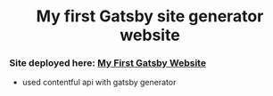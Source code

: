 <h1 align="center">
  My first Gatsby site generator website
</h1>

### Site deployed here: [My First Gatsby Website](https://malyz01.github.io/myfirstgatsby/)

- used contentful api with gatsby generator
